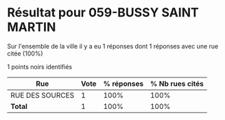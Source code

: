 # Résultat pour 059-BUSSY SAINT MARTIN

Sur l'ensemble de la ville il y a eu 1 réponses dont 1 réponses avec une rue citée (100%)

1 points noirs identifiés

| Rue | Vote | % réponses | % Nb rues cités|
|-----|------|------------|----------------|
| RUE DES SOURCES | 1 | 100% | 100%|
| **Total** | 1 | 100% | 100%|
